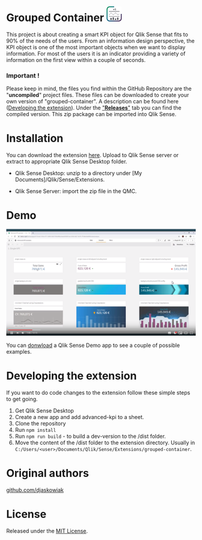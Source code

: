# Grouped Container <img src="https://github.com/djaskowiak/data/blob/master/grouped.png" height="40" />

This project is about creating a smart KPI object for Qlik Sense that fits to 90% of the needs of the users. From an information design perspective, the KPI object is one of the most important objects when we want to display information. For most of the users it is an indicator providing a variety of information on the first view within a couple of seconds.

### Important !
Please keep in mind, the files you find within the GitHub Repository are the "**uncompiled**" project files. These files can be downloaded to create your own version of "grouped-container". A description can be found here ([Developing the extension](#dev)). Under the ["**Releases**"](https://github.com/djaskowiak/grouped-container/releases) tab you can find the compiled version. This zip package can be imported into Qlik Sense.


# Installation

You can download the extension [here](https://github.com/djaskowiak/grouped-container/releases). Upload to Qlik Sense server or extract to appropriate Qlik Sense Desktop folder.

* Qlik Sense Desktop: unzip to a directory under [My Documents]/Qlik/Sense/Extensions.

* Qlik Sense Server: import the zip file in the QMC.

# Demo

[![Advanced KPI Object](https://raw.githubusercontent.com/djaskowiak/data/master/2019-12-05%2010_28_15-Window.png)](https://youtu.be/i2NlWX7plM4)

You can [donwload](https://github.com/djaskowiak/grouped-container/raw/main/demo/grouped-container%20examples.qvf) a Qlik Sense Demo app to see a couple of possible examples.

# Developing the extension <a name="dev"></a>

If you want to do code changes to the extension follow these simple steps to get going.

1. Get Qlik Sense Desktop
2. Create a new app and add advanced-kpi to a sheet.
3. Clone the repository
4. Run `npm install`
5. Run `npm run build` - to build a dev-version to the /dist folder.
6. Move the content of the /dist folder to the extension directory. Usually in `C:/Users/<user>/Documents/Qlik/Sense/Extensions/grouped-container`.

# Original authors <a name="authors"></a>
[github.com/djaskowiak](https://github.com/djaskowiak)

# License <a name="license"></a>
Released under the [MIT License](LICENSE).